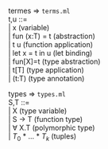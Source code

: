 
termes => `terms.ml`  
t,u ::=   
    | x                 (variable)  
    | fun (x:T) = t     (abstraction)  
    | t u               (function application)  
    | let x = t in u     (let binding)  
    | fun[X]=t          (type abstraction)  
    | t[T]              (type application)  
    | (t:T)             (type annotation)  

types => `types.ml`  
S,T ::=  
    | X                 (type variable)  
    | S -> T            (function type)  
    | $\forall$ X.T     (polymorphic type)  
    | $T_0$ * ... * $T_k$   (tuples)  
